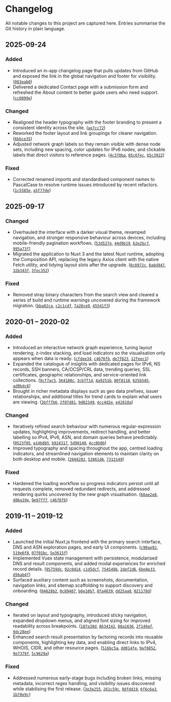 # Changelog

All notable changes to this project are captured here. Entries summarise the Git history in plain language.

## 2025-09-24

### Added
- Introduced an in-app changelog page that pulls updates from GitHub and exposed the link in the global navigation and footer for visibility. ([`093eab0`](https://github.com/p3t3r67x0/purple_pee/commit/093eab0))
- Delivered a dedicated Contact page with a submission form and refreshed the About content to better guide users who need support. ([`cc0899e`](https://github.com/p3t3r67x0/purple_pee/commit/cc0899e))

### Changed
- Realigned the header typography with the footer branding to present a consistent identity across the site. ([`ae7cc72`](https://github.com/p3t3r67x0/purple_pee/commit/ae7cc72))
- Reworked the footer layout and link groupings for clearer navigation. ([`6bbce35`](https://github.com/p3t3r67x0/purple_pee/commit/6bbce35))
- Adjusted network graph labels so they remain visible with dense node sets, including new spacing, color updates for IPv6 nodes, and clickable labels that direct visitors to reference pages. ([`4c370ba`](https://github.com/p3t3r67x0/purple_pee/commit/4c370ba), [`05c6fec`](https://github.com/p3t3r67x0/purple_pee/commit/05c6fec), [`b5c3922`](https://github.com/p3t3r67x0/purple_pee/commit/b5c3922))

### Fixed
- Corrected renamed imports and standardised component names to PascalCase to resolve runtime issues introduced by recent refactors. ([`1c5585e`](https://github.com/p3t3r67x0/purple_pee/commit/1c5585e), [`a5f77de`](https://github.com/p3t3r67x0/purple_pee/commit/a5f77de))

## 2025-09-17

### Changed
- Overhauled the interface with a darker visual theme, revamped navigation, and stronger responsive behaviour across devices, including mobile-friendly pagination workflows. ([`53d527e`](https://github.com/p3t3r67x0/purple_pee/commit/53d527e), [`44d9b19`](https://github.com/p3t3r67x0/purple_pee/commit/44d9b19), [`b2e2bcf`](https://github.com/p3t3r67x0/purple_pee/commit/b2e2bcf), [`995a73f`](https://github.com/p3t3r67x0/purple_pee/commit/995a73f))
- Migrated the application to Nuxt 3 and the latest Nuxt runtime, adopting the Composition API, replacing the legacy Axios client with the native Fetch utility, and tidying layout slots after the upgrade. ([`0c8972c`](https://github.com/p3t3r67x0/purple_pee/commit/0c8972c), [`8a6d947`](https://github.com/p3t3r67x0/purple_pee/commit/8a6d947), [`32b343f`](https://github.com/p3t3r67x0/purple_pee/commit/32b343f), [`3fec352`](https://github.com/p3t3r67x0/purple_pee/commit/3fec352))

### Fixed
- Removed stray binary characters from the search view and cleared a series of build and runtime warnings uncovered during the framework migration. ([`bba02ca`](https://github.com/p3t3r67x0/purple_pee/commit/bba02ca), [`c2c1cdf`](https://github.com/p3t3r67x0/purple_pee/commit/c2c1cdf), [`7a28ce9`](https://github.com/p3t3r67x0/purple_pee/commit/7a28ce9), [`45541f3`](https://github.com/p3t3r67x0/purple_pee/commit/45541f3))

## 2020-01 – 2020-02

### Added
- Introduced an interactive network graph experience, tuning layout rendering, z-index stacking, and load indicators so the visualisation only appears when data is ready. ([`cfdee34`](https://github.com/p3t3r67x0/purple_pee/commit/cfdee34), [`c4676fb`](https://github.com/p3t3r67x0/purple_pee/commit/c4676fb), [`de7f823`](https://github.com/p3t3r67x0/purple_pee/commit/de7f823), [`12feec1`](https://github.com/p3t3r67x0/purple_pee/commit/12feec1))
- Expanded the catalogue of insights with dedicated pages for IPv6, NS records, SSH banners, CA/OCSP/CRL data, trending queries, SSL certificates, geographic relationships, and service-oriented link collections. ([`9cf7ac5`](https://github.com/p3t3r67x0/purple_pee/commit/9cf7ac5), [`364180c`](https://github.com/p3t3r67x0/purple_pee/commit/364180c), [`3cbff14`](https://github.com/p3t3r67x0/purple_pee/commit/3cbff14), [`4a9251b`](https://github.com/p3t3r67x0/purple_pee/commit/4a9251b), [`80f8118`](https://github.com/p3t3r67x0/purple_pee/commit/80f8118), [`825b545`](https://github.com/p3t3r67x0/purple_pee/commit/825b545), [`ad9bdc6`](https://github.com/p3t3r67x0/purple_pee/commit/ad9bdc6))
- Brought in richer metadata displays such as geo data prefixes, issuer relationships, and additional titles for trend cards to explain what users are viewing. ([`3bfffb6`](https://github.com/p3t3r67x0/purple_pee/commit/3bfffb6), [`2f07d81`](https://github.com/p3t3r67x0/purple_pee/commit/2f07d81), [`9d02349`](https://github.com/p3t3r67x0/purple_pee/commit/9d02349), [`4cc4d2e`](https://github.com/p3t3r67x0/purple_pee/commit/4cc4d2e), [`e42810a`](https://github.com/p3t3r67x0/purple_pee/commit/e42810a))

### Changed
- Iteratively refined search behaviour with numerous regular-expression updates, highlighting improvements, redirect handling, and better labelling so IPv4, IPv6, ASN, and domain queries behave predictably. ([`0523f05`](https://github.com/p3t3r67x0/purple_pee/commit/0523f05), [`a14b8b5`](https://github.com/p3t3r67x0/purple_pee/commit/a14b8b5), [`b924317`](https://github.com/p3t3r67x0/purple_pee/commit/b924317), [`5d90140`](https://github.com/p3t3r67x0/purple_pee/commit/5d90140), [`4cc0b0b`](https://github.com/p3t3r67x0/purple_pee/commit/4cc0b0b))
- Improved typography and spacing throughout the app, centred loading indicators, and streamlined navigation elements to maintain clarity on both desktop and mobile. ([`260d282`](https://github.com/p3t3r67x0/purple_pee/commit/260d282), [`52861d6`](https://github.com/p3t3r67x0/purple_pee/commit/52861d6), [`7313149`](https://github.com/p3t3r67x0/purple_pee/commit/7313149))

### Fixed
- Hardened the loading workflow so progress indicators persist until all requests complete, removed redundant redirects, and addressed rendering quirks uncovered by the new graph visualisation. ([`68ae2e8`](https://github.com/p3t3r67x0/purple_pee/commit/68ae2e8), [`d86a19e`](https://github.com/p3t3r67x0/purple_pee/commit/d86a19e), [`9e97fff`](https://github.com/p3t3r67x0/purple_pee/commit/9e97fff), [`c4676fb`](https://github.com/p3t3r67x0/purple_pee/commit/c4676fb))

## 2019-11 – 2019-12

### Added
- Launched the initial Nuxt.js frontend with the primary search interface, DNS and ASN exploration pages, and early UI components. ([`c90ae92`](https://github.com/p3t3r67x0/purple_pee/commit/c90ae92), [`519e6f8`](https://github.com/p3t3r67x0/purple_pee/commit/519e6f8), [`07f01bc`](https://github.com/p3t3r67x0/purple_pee/commit/07f01bc), [`5e3615f`](https://github.com/p3t3r67x0/purple_pee/commit/5e3615f))
- Implemented Vuex state management with persistence, modularised DNS and result components, and added modal experiences for enriched record details. ([`95759dc`](https://github.com/p3t3r67x0/purple_pee/commit/95759dc), [`92c0d14`](https://github.com/p3t3r67x0/purple_pee/commit/92c0d14), [`c1d5dcf`](https://github.com/p3t3r67x0/purple_pee/commit/c1d5dcf), [`754549b`](https://github.com/p3t3r67x0/purple_pee/commit/754549b), [`2def2d6`](https://github.com/p3t3r67x0/purple_pee/commit/2def2d6), [`6be8e33`](https://github.com/p3t3r67x0/purple_pee/commit/6be8e33), [`d56ab4f`](https://github.com/p3t3r67x0/purple_pee/commit/d56ab4f))
- Surfaced auxiliary content such as screenshots, documentation, navigation links, and sitemap scaffolding to support discovery and onboarding. ([`04828b2`](https://github.com/p3t3r67x0/purple_pee/commit/04828b2), [`0c89407`](https://github.com/p3t3r67x0/purple_pee/commit/0c89407), [`b6e10b7`](https://github.com/p3t3r67x0/purple_pee/commit/b6e10b7), [`8fa4839`](https://github.com/p3t3r67x0/purple_pee/commit/8fa4839), [`dd25aa8`](https://github.com/p3t3r67x0/purple_pee/commit/dd25aa8), [`021178d`](https://github.com/p3t3r67x0/purple_pee/commit/021178d))

### Changed
- Iterated on layout and typography, introduced sticky navigation, expanded dropdown menus, and aligned font sizing for improved readability across breakpoints. ([`18fa38d`](https://github.com/p3t3r67x0/purple_pee/commit/18fa38d), [`8634142`](https://github.com/p3t3r67x0/purple_pee/commit/8634142), [`88a1636`](https://github.com/p3t3r67x0/purple_pee/commit/88a1636), [`2f149af`](https://github.com/p3t3r67x0/purple_pee/commit/2f149af), [`9dc28ee`](https://github.com/p3t3r67x0/purple_pee/commit/9dc28ee))
- Enhanced search result presentation by factoring records into reusable components, highlighting key data, and enabling direct links to IPv4, WHOIS, CIDR, and other resource pages. ([`516bc5a`](https://github.com/p3t3r67x0/purple_pee/commit/516bc5a), [`dd014fe`](https://github.com/p3t3r67x0/purple_pee/commit/dd014fe), [`9af8852`](https://github.com/p3t3r67x0/purple_pee/commit/9af8852), [`9e7379f`](https://github.com/p3t3r67x0/purple_pee/commit/9e7379f), [`5c9629a`](https://github.com/p3t3r67x0/purple_pee/commit/5c9629a))

### Fixed
- Addressed numerous early-stage bugs including broken links, missing metadata, incorrect regex handling, and visibility issues discovered while stabilising the first release. ([`3e3e255`](https://github.com/p3t3r67x0/purple_pee/commit/3e3e255), [`261c59c`](https://github.com/p3t3r67x0/purple_pee/commit/261c59c), [`9dfdd19`](https://github.com/p3t3r67x0/purple_pee/commit/9dfdd19), [`6f6c6a3`](https://github.com/p3t3r67x0/purple_pee/commit/6f6c6a3), [`1b70e9c`](https://github.com/p3t3r67x0/purple_pee/commit/1b70e9c))
